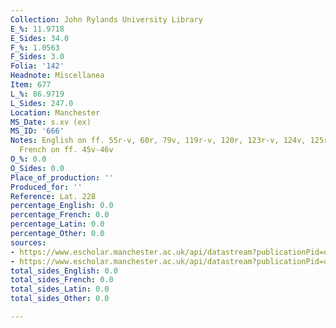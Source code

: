 ```yaml
---
Collection: John Rylands University Library
E_%: 11.9718
E_Sides: 34.0
F_%: 1.0563
F_Sides: 3.0
Folia: '142'
Headnote: Miscellanea
Item: 677
L_%: 86.9719
L_Sides: 247.0
Location: Manchester
MS_Date: s.xv (ex)
MS_ID: '666'
Notes: English on ff. 55r-v, 60r, 79v, 119r-v, 120r, 123r-v, 124v, 125r-126r; 126r-136v,
  French on ff. 45v-46v
O_%: 0.0
O_Sides: 0.0
Place_of_production: ''
Produced_for: ''
Reference: Lat. 228
percentage_English: 0.0
percentage_French: 0.0
percentage_Latin: 0.0
percentage_Other: 0.0
sources:
- https://www.escholar.manchester.ac.uk/api/datastream?publicationPid=uk-ac-man-scw:1m1235&datastreamId=POST-PEER-REVIEW-PUBLISHERS-DOCUMENT.PDF
- https://www.escholar.manchester.ac.uk/api/datastream?publicationPid=uk-ac-man-scw:1m1621&datastreamId=POST-PEER-REVIEW-PUBLISHERS-DOCUMENT.PDF
total_sides_English: 0.0
total_sides_French: 0.0
total_sides_Latin: 0.0
total_sides_Other: 0.0

---
```

